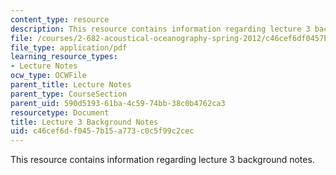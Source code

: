 ```yaml
---
content_type: resource
description: This resource contains information regarding lecture 3 background notes.
file: /courses/2-682-acoustical-oceanography-spring-2012/c46cef6df0457b15a773c0c5f99c2cec_MIT2_682S12_bglec03.pdf
file_type: application/pdf
learning_resource_types:
- Lecture Notes
ocw_type: OCWFile
parent_title: Lecture Notes
parent_type: CourseSection
parent_uid: 590d5193-61ba-4c59-74bb-38c0b4762ca3
resourcetype: Document
title: Lecture 3 Background Notes
uid: c46cef6d-f045-7b15-a773-c0c5f99c2cec
---
```

This resource contains information regarding lecture 3 background notes.

